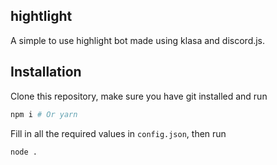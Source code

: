 ## hightlight

A simple to use highlight bot made using klasa and discord.js.

## Installation

Clone this repository, make sure you have git installed and run
```bash
npm i # Or yarn
```

Fill in all the required values in `config.json`, then run
```bash
node .
```
